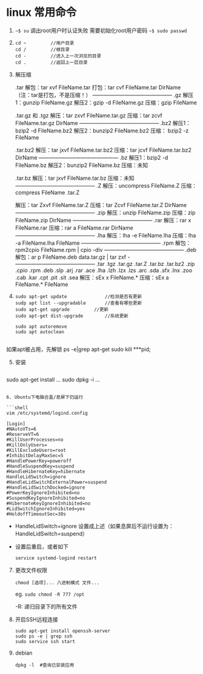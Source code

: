 # linux 常用命令

1. `~$ su`
   调出root用户时认证失败
   需要初始化root用户密码
   `~$ sudo passwd`

2. ```shell
   cd ~			//用户目录
   cd /			//根目录
   cd -			//进入上一次浏览的目录
   cd .			//返回上一层目录
   
   ```


3. 解压缩

   .tar
   解包：tar xvf FileName.tar
   打包：tar cvf FileName.tar DirName
   （注：tar是打包，不是压缩！）
   ———————————————
   .gz
   解压1：gunzip FileName.gz
   解压2：gzip -d FileName.gz
   压缩：gzip FileName

   .tar.gz 和 .tgz
   解压：tar zxvf FileName.tar.gz
   压缩：tar zcvf FileName.tar.gz DirName
   ———————————————
   .bz2
   解压1：bzip2 -d FileName.bz2
   解压2：bunzip2 FileName.bz2
   压缩： bzip2 -z FileName

   .tar.bz2
   解压：tar jxvf FileName.tar.bz2
   压缩：tar jcvf FileName.tar.bz2 DirName
   ———————————————
   .bz
   解压1：bzip2 -d FileName.bz
   解压2：bunzip2 FileName.bz
   压缩：未知

   .tar.bz
   解压：tar jxvf FileName.tar.bz
   压缩：未知
   ———————————————
   .Z
   解压：uncompress FileName.Z
   压缩：compress FileName
   .tar.Z

   解压：tar Zxvf FileName.tar.Z
   压缩：tar Zcvf FileName.tar.Z DirName
   ———————————————
   .zip
   解压：unzip FileName.zip
   压缩：zip FileName.zip DirName
   ———————————————
   .rar
   解压：rar x FileName.rar
   压缩：rar a FileName.rar DirName
   ———————————————
   .lha
   解压：lha -e FileName.lha
   压缩：lha -a FileName.lha FileName
   ———————————————
   .rpm
   解包：rpm2cpio FileName.rpm | cpio -div
   ———————————————
   .deb
   解包：ar p FileName.deb data.tar.gz | tar zxf -
   ———————————————
   .tar .tgz .tar.gz .tar.Z .tar.bz .tar.bz2 .zip .cpio .rpm .deb .slp .arj .rar .ace .lha .lzh .lzx .lzs .arc .sda .sfx .lnx .zoo .cab .kar .cpt .pit .sit .sea
   解压：sEx x FileName.*
   压缩：sEx a FileName.* FileName
   
   

4. ```shell
   sudo apt-get update				//检测是否有更新
   sudp apt list --upgradable		//查看有哪些更新
   sudo apt-get upgrade			//更新
   sudo apt-get dist-upgrade		//系统更新
   
   sudo apt autoremove
   sudo apt autoclean
   
   
   ```

如果apt被占用，先解锁
   ps -e|grep apt-get
   sudo kill ***pid;



5. 安装

   ```shell
sudo apt-get install ...
sudo dpkg -i ...
   ```

6. Ubuntu下电脑合盖/息屏下仍运行

   ```shell
   vim /etc/systemd/logind.config
   ```

   ```shell
   [Login]
   #NAutoVTs=6
   #ReserveVT=6
   #KillUserProcesses=no
   #KillOnlyUsers=
   #KillExcludeUsers=root
   #InhibitDelayMaxSec=5
   #HandlePowerKey=poweroff
   #HandleSuspendKey=suspend
   #HandleHibernateKey=hibernate
   HandleLidSwitch=ignore
   #HandleLidSwitchExternalPower=suspend
   #HandleLidSwitchDocked=ignore
   #PowerKeyIgnoreInhibited=no
   #SuspendKeyIgnoreInhibited=no
   #HibernateKeyIgnoreInhibited=no
   #LidSwitchIgnoreInhibited=yes
   #HoldoffTimeoutSec=30s
   
   ```

   - HandleLidSwitch=ignore 设置成上述（如果息屏后不运行设置为：HandleLidSwitch=suspend）

   - 设置后重启，或者如下

      ```shell
     service systemd-logind restart
     ```

7. 更改文件权限

   `chmod [选项]... 八进制模式 文件...`

   eg. `sudo chmod -R 777 /opt`

    -R: 递归目录下的所有文件
   
8. 开启SSH远程连接

   ```
   sudo apt-get install openssh-server
   sudo ps -e | grep ssh
   sudo service ssh start
   ```
   
9. debian

   ```shell
   dpkg -l  #查询已安装应用
   ```

   
